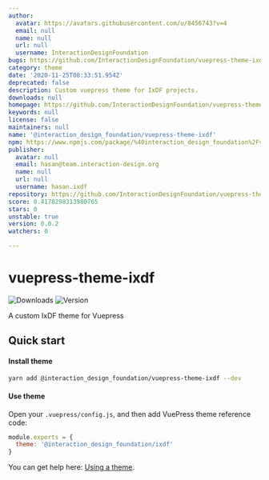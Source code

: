 ```yaml
---
author:
  avatar: https://avatars.githubusercontent.com/u/8456743?v=4
  email: null
  name: null
  url: null
  username: InteractionDesignFoundation
bugs: https://github.com/InteractionDesignFoundation/vuepress-theme-ixdf/issues
category: theme
date: '2020-11-25T08:33:51.954Z'
deprecated: false
description: Custom vuepress theme for IxDF projects.
downloads: null
homepage: https://github.com/InteractionDesignFoundation/vuepress-theme-ixdf#readme
keywords: null
license: false
maintainers: null
name: '@interaction_design_foundation/vuepress-theme-ixdf'
npm: https://www.npmjs.com/package/%40interaction_design_foundation%2Fvuepress-theme-ixdf
publisher:
  avatar: null
  email: hasan@team.interaction-design.org
  name: null
  url: null
  username: hasan.ixdf
repository: https://github.com/InteractionDesignFoundation/vuepress-theme-ixdf
score: 0.4178298313980765
stars: 0
unstable: true
version: 0.0.2
watchers: 0

---
```


# vuepress-theme-ixdf

<p>
  <img src="https://img.shields.io/npm/dt/@interaction_design_foundation/vuepress-theme-ixdf?style=flat-square" alt="Downloads">
  <img src="https://img.shields.io/github/package-json/v/InteractionDesignFoundation/vuepress-theme-ixdf?style=flat-square" alt="Version">
</p>

A custom IxDF theme for Vuepress
## Quick start

#### Install theme

```sh
yarn add @interaction_design_foundation/vuepress-theme-ixdf --dev
```

#### Use theme

Open your `.vuepress/config.js`, and then add VuePress theme reference code:
```js
module.exports = {
  theme: '@interaction_design_foundation/ixdf'
}
```
You can get help here: [Using a theme](https://vuepress.vuejs.org/theme/using-a-theme.html#theme-shorthand).